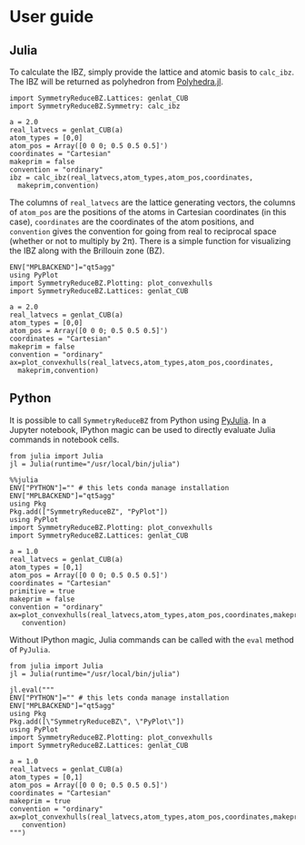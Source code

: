 # User guide

## Julia

To calculate the IBZ, simply provide the lattice and atomic basis to `calc_ibz`.
The IBZ will be returned as polyhedron from [Polyhedra.jl](https://github.com/JuliaPolyhedra/Polyhedra.jl).
```@example
import SymmetryReduceBZ.Lattices: genlat_CUB
import SymmetryReduceBZ.Symmetry: calc_ibz

a = 2.0
real_latvecs = genlat_CUB(a)
atom_types = [0,0]
atom_pos = Array([0 0 0; 0.5 0.5 0.5]')
coordinates = "Cartesian"
makeprim = false
convention = "ordinary"
ibz = calc_ibz(real_latvecs,atom_types,atom_pos,coordinates,
  makeprim,convention)
```
The columns of `real_latvecs` are the lattice generating vectors, the columns
of `atom_pos` are the positions of the atoms in Cartesian coordinates (in this
case), `coordinates` are the coordinates of the atom positions, and `convention`
gives the convention for going from real to reciprocal space (whether or not to
multiply by 2π). There is a simple function for visualizing the IBZ along with
the Brillouin zone (BZ).
```@example
ENV["MPLBACKEND"]="qt5agg"
using PyPlot
import SymmetryReduceBZ.Plotting: plot_convexhulls
import SymmetryReduceBZ.Lattices: genlat_CUB

a = 2.0
real_latvecs = genlat_CUB(a)
atom_types = [0,0]
atom_pos = Array([0 0 0; 0.5 0.5 0.5]')
coordinates = "Cartesian"
makeprim = false
convention = "ordinary"
ax=plot_convexhulls(real_latvecs,atom_types,atom_pos,coordinates,
  makeprim,convention)
```

## Python
It is possible to call `SymmetryReduceBZ` from Python using 
[PyJulia](https://pyjulia.readthedocs.io/en/latest/). In a
Jupyter notebook, IPython magic can be used to directly evaluate Julia commands
in notebook cells.
```
from julia import Julia
jl = Julia(runtime="/usr/local/bin/julia")
```
```
%%julia
ENV["PYTHON"]="" # this lets conda manage installation
ENV["MPLBACKEND"]="qt5agg"
using Pkg
Pkg.add(["SymmetryReduceBZ", "PyPlot"])
using PyPlot
import SymmetryReduceBZ.Plotting: plot_convexhulls
import SymmetryReduceBZ.Lattices: genlat_CUB

a = 1.0
real_latvecs = genlat_CUB(a)
atom_types = [0,1]
atom_pos = Array([0 0 0; 0.5 0.5 0.5]')
coordinates = "Cartesian"
primitive = true
makeprim = false
convention = "ordinary"
ax=plot_convexhulls(real_latvecs,atom_types,atom_pos,coordinates,makeprim,
   convention)
```

Without IPython magic, Julia commands can be called with the `eval` method of
`PyJulia`.
```
from julia import Julia
jl = Julia(runtime="/usr/local/bin/julia")

jl.eval("""
ENV["PYTHON"]="" # this lets conda manage installation
ENV["MPLBACKEND"]="qt5agg"
using Pkg
Pkg.add([\"SymmetryReduceBZ\", \"PyPlot\"])
using PyPlot
import SymmetryReduceBZ.Plotting: plot_convexhulls
import SymmetryReduceBZ.Lattices: genlat_CUB

a = 1.0
real_latvecs = genlat_CUB(a)
atom_types = [0,1]
atom_pos = Array([0 0 0; 0.5 0.5 0.5]')
coordinates = "Cartesian"
makeprim = true
convention = "ordinary"
ax=plot_convexhulls(real_latvecs,atom_types,atom_pos,coordinates,makeprim,
   convention)
""")
```
